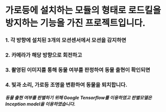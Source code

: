 # 가로등에 설치하는 모듈의 형태로 로드킬을 방지하는 기능을 가진 프로젝트입니다.
### 1. 각 방향에 설치된 3개의 모션센서에서 모션을 감지하면
### 2. 카메라가 해당 방향으로 회전하고
### 3. 촬영된 이미지를 통해 동물 여부를 판정하여 동물 출현이 확인되면
### 4. 빛과 소리, 가로등 조명을 변환하여 동물을 퇴치합니다.
##### 동물 출현 여부를 판별하기 위해 Google Tensorflow를 이용하였고 판별모델은 Inception model을 이용하였습니다.
